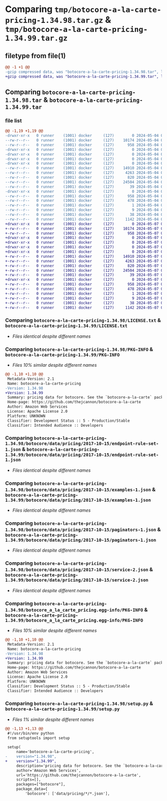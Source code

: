 # Comparing `tmp/botocore-a-la-carte-pricing-1.34.98.tar.gz` & `tmp/botocore-a-la-carte-pricing-1.34.99.tar.gz`

## filetype from file(1)

```diff
@@ -1 +1 @@
-gzip compressed data, was "botocore-a-la-carte-pricing-1.34.98.tar", last modified: Sat May  4 01:01:36 2024, max compression
+gzip compressed data, was "botocore-a-la-carte-pricing-1.34.99.tar", last modified: Tue May  7 01:02:38 2024, max compression
```

## Comparing `botocore-a-la-carte-pricing-1.34.98.tar` & `botocore-a-la-carte-pricing-1.34.99.tar`

### file list

```diff
@@ -1,19 +1,19 @@
-drwxr-xr-x   0 runner    (1001) docker     (127)        0 2024-05-04 01:01:36.838228 botocore-a-la-carte-pricing-1.34.98/
--rw-r--r--   0 runner    (1001) docker     (127)    10174 2024-05-04 01:01:36.000000 botocore-a-la-carte-pricing-1.34.98/LICENSE.txt
--rw-r--r--   0 runner    (1001) docker     (127)      958 2024-05-04 01:01:36.838228 botocore-a-la-carte-pricing-1.34.98/PKG-INFO
-drwxr-xr-x   0 runner    (1001) docker     (127)        0 2024-05-04 01:01:36.834228 botocore-a-la-carte-pricing-1.34.98/botocore/
-drwxr-xr-x   0 runner    (1001) docker     (127)        0 2024-05-04 01:01:36.834228 botocore-a-la-carte-pricing-1.34.98/botocore/data/
-drwxr-xr-x   0 runner    (1001) docker     (127)        0 2024-05-04 01:01:36.834228 botocore-a-la-carte-pricing-1.34.98/botocore/data/pricing/
-drwxr-xr-x   0 runner    (1001) docker     (127)        0 2024-05-04 01:01:36.838228 botocore-a-la-carte-pricing-1.34.98/botocore/data/pricing/2017-10-15/
--rw-r--r--   0 runner    (1001) docker     (127)    14910 2024-05-04 01:01:11.000000 botocore-a-la-carte-pricing-1.34.98/botocore/data/pricing/2017-10-15/endpoint-rule-set-1.json
--rw-r--r--   0 runner    (1001) docker     (127)     4263 2024-05-04 01:01:11.000000 botocore-a-la-carte-pricing-1.34.98/botocore/data/pricing/2017-10-15/examples-1.json
--rw-r--r--   0 runner    (1001) docker     (127)      820 2024-05-04 01:01:11.000000 botocore-a-la-carte-pricing-1.34.98/botocore/data/pricing/2017-10-15/paginators-1.json
--rw-r--r--   0 runner    (1001) docker     (127)    24504 2024-05-04 01:01:11.000000 botocore-a-la-carte-pricing-1.34.98/botocore/data/pricing/2017-10-15/service-2.json
--rw-r--r--   0 runner    (1001) docker     (127)       39 2024-05-04 01:01:11.000000 botocore-a-la-carte-pricing-1.34.98/botocore/data/pricing/2017-10-15/waiters-2.json
-drwxr-xr-x   0 runner    (1001) docker     (127)        0 2024-05-04 01:01:36.838228 botocore-a-la-carte-pricing-1.34.98/botocore_a_la_carte_pricing.egg-info/
--rw-r--r--   0 runner    (1001) docker     (127)      958 2024-05-04 01:01:36.000000 botocore-a-la-carte-pricing-1.34.98/botocore_a_la_carte_pricing.egg-info/PKG-INFO
--rw-r--r--   0 runner    (1001) docker     (127)      478 2024-05-04 01:01:36.000000 botocore-a-la-carte-pricing-1.34.98/botocore_a_la_carte_pricing.egg-info/SOURCES.txt
--rw-r--r--   0 runner    (1001) docker     (127)        1 2024-05-04 01:01:36.000000 botocore-a-la-carte-pricing-1.34.98/botocore_a_la_carte_pricing.egg-info/dependency_links.txt
--rw-r--r--   0 runner    (1001) docker     (127)        9 2024-05-04 01:01:36.000000 botocore-a-la-carte-pricing-1.34.98/botocore_a_la_carte_pricing.egg-info/top_level.txt
--rw-r--r--   0 runner    (1001) docker     (127)       38 2024-05-04 01:01:36.838228 botocore-a-la-carte-pricing-1.34.98/setup.cfg
--rw-r--r--   0 runner    (1001) docker     (127)     1142 2024-05-04 01:01:36.000000 botocore-a-la-carte-pricing-1.34.98/setup.py
+drwxr-xr-x   0 runner    (1001) docker     (127)        0 2024-05-07 01:02:38.976096 botocore-a-la-carte-pricing-1.34.99/
+-rw-r--r--   0 runner    (1001) docker     (127)    10174 2024-05-07 01:02:38.000000 botocore-a-la-carte-pricing-1.34.99/LICENSE.txt
+-rw-r--r--   0 runner    (1001) docker     (127)      958 2024-05-07 01:02:38.976096 botocore-a-la-carte-pricing-1.34.99/PKG-INFO
+drwxr-xr-x   0 runner    (1001) docker     (127)        0 2024-05-07 01:02:38.972096 botocore-a-la-carte-pricing-1.34.99/botocore/
+drwxr-xr-x   0 runner    (1001) docker     (127)        0 2024-05-07 01:02:38.972096 botocore-a-la-carte-pricing-1.34.99/botocore/data/
+drwxr-xr-x   0 runner    (1001) docker     (127)        0 2024-05-07 01:02:38.972096 botocore-a-la-carte-pricing-1.34.99/botocore/data/pricing/
+drwxr-xr-x   0 runner    (1001) docker     (127)        0 2024-05-07 01:02:38.976096 botocore-a-la-carte-pricing-1.34.99/botocore/data/pricing/2017-10-15/
+-rw-r--r--   0 runner    (1001) docker     (127)    14910 2024-05-07 01:02:11.000000 botocore-a-la-carte-pricing-1.34.99/botocore/data/pricing/2017-10-15/endpoint-rule-set-1.json
+-rw-r--r--   0 runner    (1001) docker     (127)     4263 2024-05-07 01:02:11.000000 botocore-a-la-carte-pricing-1.34.99/botocore/data/pricing/2017-10-15/examples-1.json
+-rw-r--r--   0 runner    (1001) docker     (127)      820 2024-05-07 01:02:11.000000 botocore-a-la-carte-pricing-1.34.99/botocore/data/pricing/2017-10-15/paginators-1.json
+-rw-r--r--   0 runner    (1001) docker     (127)    24504 2024-05-07 01:02:11.000000 botocore-a-la-carte-pricing-1.34.99/botocore/data/pricing/2017-10-15/service-2.json
+-rw-r--r--   0 runner    (1001) docker     (127)       39 2024-05-07 01:02:11.000000 botocore-a-la-carte-pricing-1.34.99/botocore/data/pricing/2017-10-15/waiters-2.json
+drwxr-xr-x   0 runner    (1001) docker     (127)        0 2024-05-07 01:02:38.976096 botocore-a-la-carte-pricing-1.34.99/botocore_a_la_carte_pricing.egg-info/
+-rw-r--r--   0 runner    (1001) docker     (127)      958 2024-05-07 01:02:38.000000 botocore-a-la-carte-pricing-1.34.99/botocore_a_la_carte_pricing.egg-info/PKG-INFO
+-rw-r--r--   0 runner    (1001) docker     (127)      478 2024-05-07 01:02:38.000000 botocore-a-la-carte-pricing-1.34.99/botocore_a_la_carte_pricing.egg-info/SOURCES.txt
+-rw-r--r--   0 runner    (1001) docker     (127)        1 2024-05-07 01:02:38.000000 botocore-a-la-carte-pricing-1.34.99/botocore_a_la_carte_pricing.egg-info/dependency_links.txt
+-rw-r--r--   0 runner    (1001) docker     (127)        9 2024-05-07 01:02:38.000000 botocore-a-la-carte-pricing-1.34.99/botocore_a_la_carte_pricing.egg-info/top_level.txt
+-rw-r--r--   0 runner    (1001) docker     (127)       38 2024-05-07 01:02:38.976096 botocore-a-la-carte-pricing-1.34.99/setup.cfg
+-rw-r--r--   0 runner    (1001) docker     (127)     1142 2024-05-07 01:02:38.000000 botocore-a-la-carte-pricing-1.34.99/setup.py
```

### Comparing `botocore-a-la-carte-pricing-1.34.98/LICENSE.txt` & `botocore-a-la-carte-pricing-1.34.99/LICENSE.txt`

 * *Files identical despite different names*

### Comparing `botocore-a-la-carte-pricing-1.34.98/PKG-INFO` & `botocore-a-la-carte-pricing-1.34.99/PKG-INFO`

 * *Files 10% similar despite different names*

```diff
@@ -1,10 +1,10 @@
 Metadata-Version: 2.1
 Name: botocore-a-la-carte-pricing
-Version: 1.34.98
+Version: 1.34.99
 Summary: pricing data for botocore. See the `botocore-a-la-carte` package for more info.
 Home-page: https://github.com/thejcannon/botocore-a-la-carte
 Author: Amazon Web Services
 License: Apache License 2.0
 Platform: UNKNOWN
 Classifier: Development Status :: 5 - Production/Stable
 Classifier: Intended Audience :: Developers
```

### Comparing `botocore-a-la-carte-pricing-1.34.98/botocore/data/pricing/2017-10-15/endpoint-rule-set-1.json` & `botocore-a-la-carte-pricing-1.34.99/botocore/data/pricing/2017-10-15/endpoint-rule-set-1.json`

 * *Files identical despite different names*

### Comparing `botocore-a-la-carte-pricing-1.34.98/botocore/data/pricing/2017-10-15/examples-1.json` & `botocore-a-la-carte-pricing-1.34.99/botocore/data/pricing/2017-10-15/examples-1.json`

 * *Files identical despite different names*

### Comparing `botocore-a-la-carte-pricing-1.34.98/botocore/data/pricing/2017-10-15/paginators-1.json` & `botocore-a-la-carte-pricing-1.34.99/botocore/data/pricing/2017-10-15/paginators-1.json`

 * *Files identical despite different names*

### Comparing `botocore-a-la-carte-pricing-1.34.98/botocore/data/pricing/2017-10-15/service-2.json` & `botocore-a-la-carte-pricing-1.34.99/botocore/data/pricing/2017-10-15/service-2.json`

 * *Files identical despite different names*

### Comparing `botocore-a-la-carte-pricing-1.34.98/botocore_a_la_carte_pricing.egg-info/PKG-INFO` & `botocore-a-la-carte-pricing-1.34.99/botocore_a_la_carte_pricing.egg-info/PKG-INFO`

 * *Files 10% similar despite different names*

```diff
@@ -1,10 +1,10 @@
 Metadata-Version: 2.1
 Name: botocore-a-la-carte-pricing
-Version: 1.34.98
+Version: 1.34.99
 Summary: pricing data for botocore. See the `botocore-a-la-carte` package for more info.
 Home-page: https://github.com/thejcannon/botocore-a-la-carte
 Author: Amazon Web Services
 License: Apache License 2.0
 Platform: UNKNOWN
 Classifier: Development Status :: 5 - Production/Stable
 Classifier: Intended Audience :: Developers
```

### Comparing `botocore-a-la-carte-pricing-1.34.98/setup.py` & `botocore-a-la-carte-pricing-1.34.99/setup.py`

 * *Files 1% similar despite different names*

```diff
@@ -1,13 +1,13 @@
 #!/usr/bin/env python
 from setuptools import setup
 
 setup(
     name='botocore-a-la-carte-pricing',
-    version="1.34.98",
+    version="1.34.99",
     description='pricing data for botocore. See the `botocore-a-la-carte` package for more info.',
     author='Amazon Web Services',
     url='https://github.com/thejcannon/botocore-a-la-carte',
     scripts=[],
     packages=["botocore"],
     package_data={
         'botocore': ['data/pricing/*/*.json'],
```

